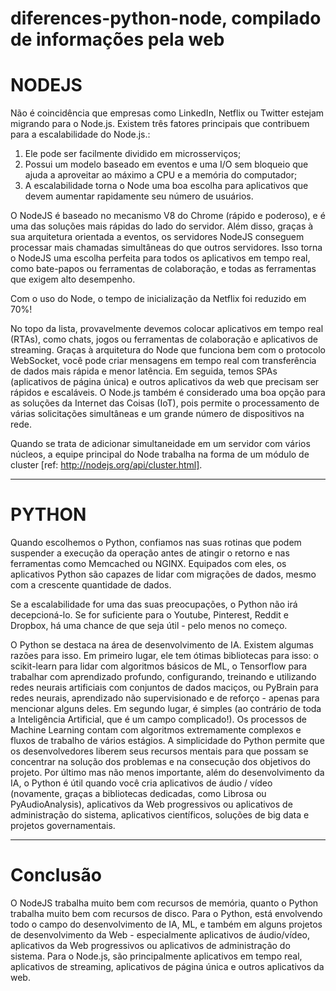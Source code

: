 # diferences-python-node, compilado de informações pela web

# NODEJS
Não é coincidência que empresas como LinkedIn, Netflix ou Twitter estejam migrando para o Node.js. 
Existem três fatores principais que contribuem para a escalabilidade do Node.js.: 
1) Ele pode ser facilmente dividido em microsserviços;
2) Possui um modelo baseado em eventos e uma I/O sem bloqueio que ajuda a aproveitar ao máximo a CPU e a memória do computador;
3) A escalabilidade torna o Node uma boa escolha para aplicativos que devem aumentar rapidamente seu número de usuários.

O NodeJS é baseado no mecanismo V8 do Chrome (rápido e poderoso), e é uma das soluções mais rápidas do lado do servidor. Além disso, graças à sua arquitetura orientada a eventos, os servidores NodeJS conseguem processar mais chamadas simultâneas do que outros servidores. Isso torna o NodeJS uma escolha perfeita para todos os aplicativos em tempo real, como bate-papos ou ferramentas de colaboração, e todas as ferramentas que exigem alto desempenho.

Com o uso do Node, o tempo de inicialização da Netflix foi reduzido em 70%! 

No topo da lista, provavelmente devemos colocar aplicativos em tempo real (RTAs), como chats, jogos ou ferramentas de colaboração e aplicativos de streaming. Graças à arquitetura do Node que funciona bem com o protocolo WebSocket, você pode criar mensagens em tempo real com transferência de dados mais rápida e menor latência. Em seguida, temos SPAs (aplicativos de página única) e outros aplicativos da web que precisam ser rápidos e escaláveis. O Node.js também é considerado uma boa opção para as soluções da Internet das Coisas (IoT), pois permite o processamento de várias solicitações simultâneas e um grande número de dispositivos na rede.

Quando se trata de adicionar simultaneidade em um servidor com vários núcleos, a equipe principal do Node trabalha na forma de um módulo de cluster [ref: http://nodejs.org/api/cluster.html]. 

----------------------------------------------------------------------------------------------------------------------------------------
# PYTHON
Quando escolhemos o Python, confiamos nas suas rotinas que podem suspender a execução da operação antes de atingir o retorno e nas ferramentas como Memcached ou NGINX. Equipados com eles, os aplicativos Python são capazes de lidar com migrações de dados, mesmo com a crescente quantidade de dados. 

Se a escalabilidade for uma das suas preocupações, o Python não irá decepcioná-lo. Se for suficiente para o Youtube, Pinterest, Reddit e Dropbox, há uma chance de que seja útil - pelo menos no começo.

O Python se destaca na área de desenvolvimento de IA. Existem algumas razões para isso. Em primeiro lugar, ele tem ótimas bibliotecas para isso: o scikit-learn para lidar com algoritmos básicos de ML, o Tensorflow para trabalhar com aprendizado profundo, configurando, treinando e utilizando redes neurais artificiais com conjuntos de dados maciços, ou PyBrain para redes neurais, aprendizado não supervisionado e de reforço - apenas para mencionar alguns deles. Em segundo lugar, é simples (ao contrário de toda a Inteligência Artificial, que é um campo complicado!). Os processos de Machine Learning contam com algoritmos extremamente complexos e fluxos de trabalho de vários estágios. A simplicidade do Python permite que os desenvolvedores liberem seus recursos mentais para que possam se concentrar na solução dos problemas e na consecução dos objetivos do projeto. Por último mas não menos importante, além do desenvolvimento da IA, o Python é útil quando você cria aplicativos de áudio / vídeo (novamente, graças a bibliotecas dedicadas, como Librosa ou PyAudioAnalysis), aplicativos da Web progressivos ou aplicativos de administração do sistema, aplicativos científicos, soluções de big data e projetos governamentais.

----------------------------------------------------------------------------------------------------------------------------------------
# Conclusão
O NodeJS trabalha muito bem com recursos de memória, quanto o Python trabalha muito bem com recursos de disco.
Para o Python, está envolvendo todo o campo do desenvolvimento de IA, ML, e também em alguns projetos de desenvolvimento da Web - especialmente aplicativos de áudio/vídeo, aplicativos da Web progressivos ou aplicativos de administração do sistema. Para o Node.js, são principalmente aplicativos em tempo real, aplicativos de streaming, aplicativos de página única e outros aplicativos da web.

